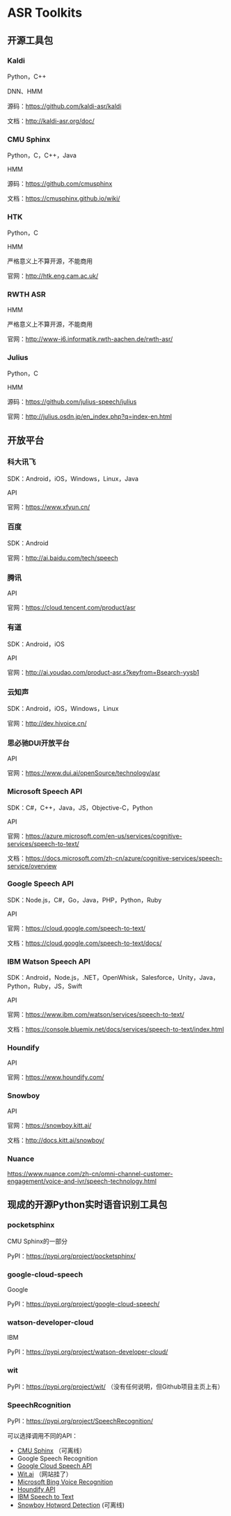 # ASR Toolkits



## 开源工具包

### Kaldi

Python，C++

DNN、HMM

源码：https://github.com/kaldi-asr/kaldi

文档：http://kaldi-asr.org/doc/





### CMU Sphinx

Python，C，C++，Java

HMM

源码：https://github.com/cmusphinx

文档：https://cmusphinx.github.io/wiki/



### HTK

Python，C

HMM

严格意义上不算开源，不能商用

官网：http://htk.eng.cam.ac.uk/





### RWTH ASR

HMM

严格意义上不算开源，不能商用

官网：http://www-i6.informatik.rwth-aachen.de/rwth-asr/



### Julius

Python，C

HMM

源码：https://github.com/julius-speech/julius

官网：http://julius.osdn.jp/en_index.php?q=index-en.html





## 开放平台

### 科大讯飞

SDK：Android，iOS，Windows，Linux，Java

API

官网：https://www.xfyun.cn/



### 百度

SDK：Android

官网：http://ai.baidu.com/tech/speech



### 腾讯

API

官网：https://cloud.tencent.com/product/asr



### 有道

SDK：Android，iOS

API

官网：http://ai.youdao.com/product-asr.s?keyfrom=Bsearch-yysb1



### 云知声

SDK：Android，iOS，Windows，Linux

官网：http://dev.hivoice.cn/



### 思必驰DUI开放平台

API

官网：https://www.dui.ai/openSource/technology/asr



### Microsoft Speech API

SDK：C#，C++，Java，JS，Objective-C，Python

API

官网：https://azure.microsoft.com/en-us/services/cognitive-services/speech-to-text/

文档：https://docs.microsoft.com/zh-cn/azure/cognitive-services/speech-service/overview



### Google Speech API

SDK：Node.js，C#，Go，Java，PHP，Python，Ruby

API

官网：https://cloud.google.com/speech-to-text/

文档：https://cloud.google.com/speech-to-text/docs/



### IBM Watson Speech API

SDK：Android，Node.js，.NET，OpenWhisk，Salesforce，Unity，Java，Python，Ruby，JS，Swift

API

官网：https://www.ibm.com/watson/services/speech-to-text/

文档：https://console.bluemix.net/docs/services/speech-to-text/index.html



### Houndify

API

官网：https://www.houndify.com/



### Snowboy

API

官网：https://snowboy.kitt.ai/

文档：http://docs.kitt.ai/snowboy/



### Nuance

https://www.nuance.com/zh-cn/omni-channel-customer-engagement/voice-and-ivr/speech-technology.html





## 现成的开源Python实时语音识别工具包

### pocketsphinx

CMU Sphinx的一部分

PyPI：https://pypi.org/project/pocketsphinx/



### google-cloud-speech

Google

PyPI：https://pypi.org/project/google-cloud-speech/



### watson-developer-cloud

IBM

PyPI：https://pypi.org/project/watson-developer-cloud/



### wit

PyPI：https://pypi.org/project/wit/ （没有任何说明，但Github项目主页上有）



### SpeechRcognition

PyPI：https://pypi.org/project/SpeechRecognition/



可以选择调用不同的API：

- [CMU Sphinx](http://cmusphinx.sourceforge.net/wiki/) （可离线）
- Google Speech Recognition
- [Google Cloud Speech API](https://cloud.google.com/speech/)
- [Wit.ai](https://wit.ai/) （网站挂了）
- [Microsoft Bing Voice Recognition](https://www.microsoft.com/cognitive-services/en-us/speech-api)
- [Houndify API](https://houndify.com/)
- [IBM Speech to Text](https://www.ibm.com/watson/services/speech-to-text/)
- [Snowboy Hotword Detection](https://snowboy.kitt.ai/) (可离线)
